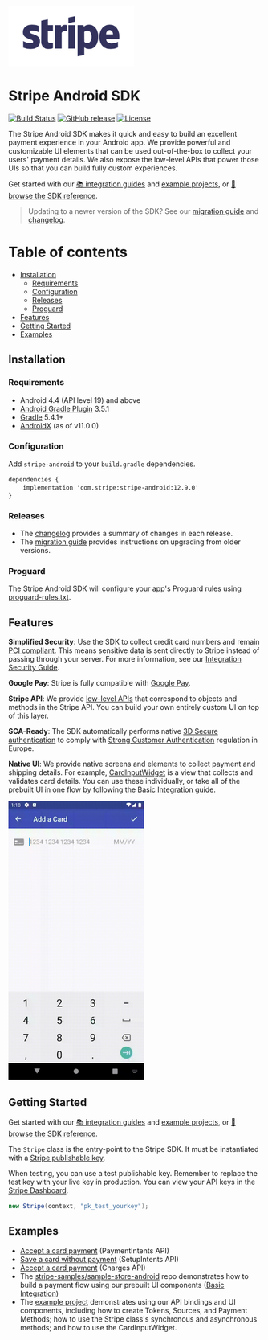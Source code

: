 [<img width="250" height="119" src="https://raw.githubusercontent.com/stripe/stripe-android/master/assets/stripe_logo_slate_small.png"/>](https://stripe.com/docs/mobile/android)

# Stripe Android SDK

[![Build Status](https://api.travis-ci.org/stripe/stripe-android.svg?branch=master)](https://travis-ci.org/stripe/stripe-android)
[![GitHub release](https://img.shields.io/github/release/stripe/stripe-android.svg?maxAge=60)](https://github.com/stripe/stripe-android/releases)
[![License](https://img.shields.io/github/license/stripe/stripe-android)](https://github.com/stripe/stripe-android/blob/master/LICENSE)

The Stripe Android SDK makes it quick and easy to build an excellent payment experience in your Android app. We provide powerful and customizable UI elements that can be used out-of-the-box to collect your users' payment details. We also expose the low-level APIs that power those UIs so that you can build fully custom experiences. 

Get started with our [📚 integration guides](https://stripe.com/docs/payments) and [example projects](#examples), or [📘 browse the SDK reference](https://stripe.dev/stripe-android/).

> Updating to a newer version of the SDK? See our [migration guide](https://github.com/stripe/stripe-android/blob/master/MIGRATING.md) and [changelog](https://github.com/stripe/stripe-android/blob/master/CHANGELOG.md).


Table of contents
=================

<!--ts-->
   * [Installation](#installation)
      * [Requirements](#requirements)
      * [Configuration](#configuration)
      * [Releases](#releases)
      * [Proguard](#proguard)
   * [Features](#features)
   * [Getting Started](#getting-started)
   * [Examples](#examples)
<!--te-->

## Installation

### Requirements

* Android 4.4 (API level 19) and above
* [Android Gradle Plugin](https://developer.android.com/studio/releases/gradle-plugin) 3.5.1
* [Gradle](https://gradle.org/releases/) 5.4.1+
* [AndroidX](https://developer.android.com/jetpack/androidx/) (as of v11.0.0)

### Configuration

Add `stripe-android` to your `build.gradle` dependencies.

```
dependencies {
    implementation 'com.stripe:stripe-android:12.9.0'
}
```

### Releases
* The [changelog](CHANGELOG.md) provides a summary of changes in each release.
* The [migration guide](MIGRATING.md) provides instructions on upgrading from older versions.

### Proguard

The Stripe Android SDK will configure your app's Proguard rules using [proguard-rules.txt](stripe/proguard-rules.txt).

## Features

**Simplified Security**: Use the SDK to collect credit card numbers and remain [PCI compliant](https://stripe.com/docs/security#pci-dss-guidelines). This means sensitive data is sent directly to Stripe instead of passing through your server. For more information, see our [Integration Security Guide](https://stripe.com/docs/security).

**Google Pay**: Stripe is fully compatible with [Google Pay](https://stripe.com/docs/google-pay).

**Stripe API**: We provide [low-level APIs](https://stripe.dev/stripe-android/com/stripe/android/Stripe.html) that correspond to objects and methods in the Stripe API. You can build your own entirely custom UI on top of this layer.

**SCA-Ready**: The SDK automatically performs native [3D Secure authentication](https://stripe.com/docs/payments/3d-secure) to comply with [Strong Customer Authentication](https://stripe.com/docs/strong-customer-authentication) regulation in Europe.

**Native UI**: We provide native screens and elements to collect payment and shipping details. For example, [CardInputWidget](https://stripe.dev/stripe-android/com/stripe/android/view/CardInputWidget.html) is a view that collects and validates card details. You can use these individually, or take all of the prebuilt UI in one flow by following the [Basic Integration guide](https://stripe.com/docs/mobile/android/basic).

<img width="270" height="555" src="https://raw.githubusercontent.com/stripe/stripe-android/master/assets/card_input.gif"/>

## Getting Started

Get started with our [📚 integration guides](https://stripe.com/docs/payments) and [example projects](#examples), or [📘 browse the SDK reference](https://stripe.dev/stripe-android/).

The `Stripe` class is the entry-point to the Stripe SDK. It must be instantiated with a [Stripe publishable key](https://stripe.com/docs/keys).

When testing, you can use a test publishable key. Remember to replace the test key with your live key in production. You can view your API keys in the [Stripe Dashboard](https://dashboard.stripe.com/apikeys).

```java
new Stripe(context, "pk_test_yourkey");
```

## Examples

- [Accept a card payment](https://github.com/stripe-samples/accept-a-card-payment) (PaymentIntents API)
- [Save a card without payment](https://github.com/stripe-samples/mobile-saving-card-without-payment) (SetupIntents API)
- [Accept a card payment](https://github.com/stripe-samples/card-payment-charges-api) (Charges API)
- The [stripe-samples/sample-store-android](https://github.com/stripe-samples/sample-store-android) repo demonstrates how to build a payment flow using our prebuilt UI components ([Basic Integration](https://stripe.com/docs/mobile/android/basic))
- The [example project](https://github.com/stripe/stripe-android/tree/master/example) demonstrates using our API bindings and UI components, including how to create Tokens, Sources, and Payment Methods; how to use the Stripe class's synchronous and asynchronous methods; and how to use the CardInputWidget.
